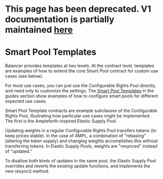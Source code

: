 # This page has been deprecated. V1 documentation is partially maintained [here](https://docs.balancer.fi/v/v1/smart-contracts/smart-pool-templates)

# Smart Pool Templates

Balancer provides templates at two levels. At the contract level, templates are examples of how to extend the core Smart Pool contract for custom use cases \(see below\).

For most use cases, you can just use the Configurable Rights Pool directly, and need only to customize the settings. The [Smart Pool Templates](../guides/smart-pool-templates-gui/) in the guides section show examples of how to configure smart pools for different expected use cases.

Smart Pool Template contracts are example subclasses of the Configurable Rights Pool, illustrating how particular use cases might be implemented. The first is the Ampleforth-inspired Elastic Supply Pool.

Updating weights in a regular Configurable Rights Pool transfers tokens \(to keep prices stable\). In the case of AMPL, a combination of "rebasing" \(altering the token supply\) and changing weights accomplishes this without transferring tokens. In Elastic Supply Pools, weights are "resynced" instead of "updated."

To disallow both kinds of updates in the same pool, the Elastic Supply Pool overrides and reverts the existing update functions, and implements the new resync\(\) method.



